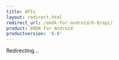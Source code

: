 ```yaml
---
title: APIs
layout: redirect.html
redirect_url: /emdk-for-android/6-0/api/
product: EMDK For Android
productversion: '6.0'
---
```

Redirecting...











